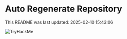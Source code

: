 # Auto Regenerate Repository

This README was last updated: 2025-02-10 15:43:06

 ![TryHackMe](https://tryhackme.com/badge/533634)